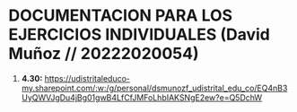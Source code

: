 # DOCUMENTACION PARA LOS EJERCICIOS INDIVIDUALES (David Muñoz // 20222020054)

1. **4.30:** https://udistritaleduco-my.sharepoint.com/:w:/g/personal/dsmunozf_udistrital_edu_co/EQ4nB3UyQWVJgDu4jBg01gwB4LfCfJMFoLhbIAKSNgE2ew?e=Q5DchW